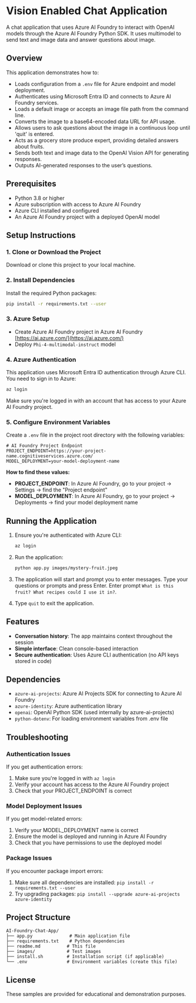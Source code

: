 # Vision Enabled Chat Application

A chat application that uses Azure AI Foundry to interact with OpenAI models through the Azure AI Foundry Python SDK. It uses multimodel to send text and image data and answer questions about image.

## Overview

This application demonstrates how to:
- Loads configuration from a `.env` file for Azure endpoint and model deployment.
- Authenticates using Microsoft Entra ID and connects to Azure AI Foundry services.
- Loads a default image or accepts an image file path from the command line.
- Converts the image to a base64-encoded data URL for API usage.
- Allows users to ask questions about the image in a continuous loop until 'quit' is entered.
- Acts as a grocery store produce expert, providing detailed answers about fruits.
- Sends both text and image data to the OpenAI Vision API for generating responses.
- Outputs AI-generated responses to the user’s questions.



## Prerequisites

- Python 3.8 or higher
- Azure subscription with access to Azure AI Foundry
- Azure CLI installed and configured
- An Azure AI Foundry project with a deployed OpenAI model

## Setup Instructions

### 1. Clone or Download the Project

Download or clone this project to your local machine.

### 2. Install Dependencies

Install the required Python packages:

```bash
pip install -r requirements.txt --user
```

### 3. Azure Setup 
- Create Azure AI Foundry project in Azure AI Foundry [https://ai.azure.com/](https://ai.azure.com/)
- Deploy `Phi-4-multimodal-instruct` model


### 4. Azure Authentication

This application uses Microsoft Entra ID authentication through Azure CLI. You need to sign in to Azure:

```bash
az login
```

Make sure you're logged in with an account that has access to your Azure AI Foundry project.


### 5. Configure Environment Variables

Create a `.env` file in the project root directory with the following variables:

```env
# AI Foundry Project Endpoint
PROJECT_ENDPOINT=https://your-project-name.cognitiveservices.azure.com/
MODEL_DEPLOYMENT=your-model-deployment-name
```

**How to find these values:**

- **PROJECT_ENDPOINT**: In Azure AI Foundry, go to your project → Settings → find the "Project endpoint"
- **MODEL_DEPLOYMENT**: In Azure AI Foundry, go to your project → Deployments → find your model deployment name

## Running the Application

1. Ensure you're authenticated with Azure CLI:
   ```bash
   az login
   ```

2. Run the application:
   ```bash
   python app.py images/mystery-fruit.jpeg
   ```

3. The application will start and prompt you to enter messages. Type your questions or prompts and press Enter.
Enter prompt `What is this fruit? What recipes could I use it in?`.

5. Type `quit` to exit the application.

## Features
- **Conversation history**: The app maintains context throughout the session
- **Simple interface**: Clean console-based interaction
- **Secure authentication**: Uses Azure CLI authentication (no API keys stored in code)

## Dependencies

- `azure-ai-projects`: Azure AI Projects SDK for connecting to Azure AI Foundry
- `azure-identity`: Azure authentication library
- `openai`: OpenAI Python SDK (used internally by azure-ai-projects)
- `python-dotenv`: For loading environment variables from .env file


## Troubleshooting

### Authentication Issues

If you get authentication errors:
1. Make sure you're logged in with `az login`
2. Verify your account has access to the Azure AI Foundry project
3. Check that your PROJECT_ENDPOINT is correct

### Model Deployment Issues

If you get model-related errors:
1. Verify your MODEL_DEPLOYMENT name is correct
2. Ensure the model is deployed and running in Azure AI Foundry
3. Check that you have permissions to use the deployed model

### Package Issues

If you encounter package import errors:
1. Make sure all dependencies are installed: `pip install -r requirements.txt --user`
2. Try upgrading packages: `pip install --upgrade azure-ai-projects azure-identity`

## Project Structure

```
AI-Foundry-Chat-App/
├── app.py              # Main application file
├── requirements.txt    # Python dependencies
├── readme.md          # This file
├── images/            # Test images
├── install.sh         # Installation script (if applicable)
└── .env               # Environment variables (create this file)
```

## License

These samples are provided for educational and demonstration purposes.